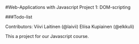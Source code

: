#Web-Applications with Javascript Project 1: DOM-scripting

###Todo-list

<p>Contributors: 
    Viivi Laitinen (@laivii) 
    Eliisa Kupiainen (@elkkuli)</p>

<p>This a project for our Javascript course.</p>